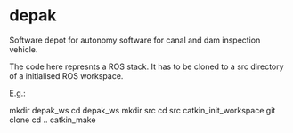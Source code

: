 # depak
Software depot for autonomy software for canal and dam inspection vehicle.

The code here represnts a ROS stack. It has to be cloned to a src directory of a initialised ROS workspace.

E.g.:

mkdir depak_ws
cd depak_ws
mkdir src
cd src
catkin_init_workspace
git clone <this-repository>
cd ..
catkin_make
